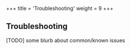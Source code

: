 +++
title = 'Troubleshooting'
weight = 9
+++


## Troubleshooting

[TODO] some blurb about common/known issues